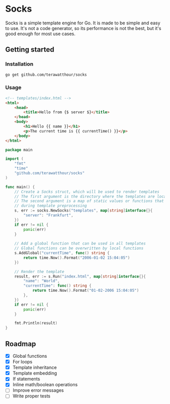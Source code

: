 # Socks

Socks is a simple template engine for Go. It is made to be simple
and easy to use. It's not a code generator, so its performance is
not the best, but it's good enough for most use cases.

## Getting started

### Installation
```bash
go get github.com/terawatthour/socks
```

### Usage
```html
<!-- templates/index.html -->
<html>
    <head>
        <title>Hello from {$ server $}</title>
    </head>
    <body>
        <h1>Hello {{ name }}</h1>
        <p>The current time is {{ currentTime() }}</p>
    </body>
</html>
```

```go
package main

import (
    "fmt"
    "time"
    "github.com/terawatthour/socks"
)

func main() {
    // Create a Socks struct, which will be used to render templates
    // The first argument is the directory where the templates are located
    // The second argument is a map of static values or functions that can be used only 
    // during template preprocessing
    s, err := socks.NewSocks("templates", map[string]interface{}{
        "server": "Frankfurt",
    })
    if err != nil {
        panic(err)
    }
	
    // Add a global function that can be used in all templates
    // Global functions can be overwritten by local functions
    s.AddGlobal("currentTime", func() string {
        return time.Now().Format("2006-01-02 15:04:05")
    })

    // Render the template
    result, err := s.Run("index.html", map[string]interface{}{
        "name": "World",
        "currentTime": func() string {
            return time.Now().Format("01-02-2006 15:04:05")
        },
    })
    if err != nil {
        panic(err)
    }

    fmt.Println(result)
}
```

## Roadmap
- [x] Global functions
- [x] For loops
- [x] Template inheritance
- [x] Template embedding
- [x] If statements
- [x] Inline math/boolean operations
- [ ] Improve error messages
- [ ] Write proper tests
